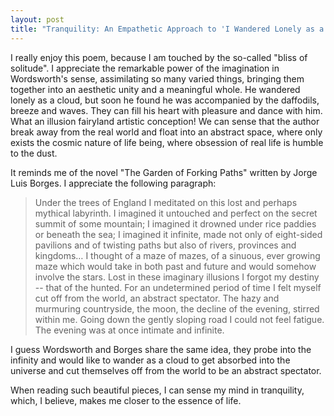 ```yaml
---
layout: post
title: "Tranquility: An Empathetic Approach to 'I Wandered Lonely as a Cloud'"
---
```


I really enjoy this poem, because I am touched by the so-called  "bliss of solitude". I appreciate the remarkable power of the imagination in Wordsworth's sense, assimilating so many varied things, bringing them together into an aesthetic unity and a meaningful whole. He wandered lonely as a cloud, but soon he found he was accompanied by the daffodils, breeze and waves. They can fill his heart with pleasure and dance with him. What an illusion fairyland artistic conception! We can sense that the author break away from the real world and float into an abstract space, where only exists the cosmic nature of life being, where obsession of real life is humble to the dust. 

It reminds me of the novel "The Garden of Forking Paths" written by Jorge Luis Borges. I appreciate the following paragraph:

>Under the trees of England I meditated on this lost and perhaps mythical labyrinth. I imagined it untouched and perfect on the secret summit of some mountain; I imagined it drowned under rice paddies or beneath the sea; I imagined it infinite, made not only of eight-sided pavilions and of twisting paths but also of rivers, provinces and kingdoms… I thought of a maze of mazes, of a sinuous, ever growing maze which would take in both past and future and would somehow involve the stars. Lost in these imaginary illusions I forgot my destiny -- that of the hunted. For an undetermined period of time I felt myself cut off from the world, an abstract spectator. The hazy and murmuring countryside, the moon, the decline of the evening, stirred within me. Going down the gently sloping road I could not feel fatigue. The evening was at once intimate and infinite. 

I guess Wordsworth and Borges share the same idea, they probe into the infinity and would like to wander as a cloud to get absorbed into the universe and cut themselves off from the world to be an abstract spectator. 

When reading such beautiful pieces, I can sense my mind in tranquility, which, I believe, makes me closer to the essence of life. 